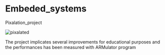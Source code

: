 # Embeded_systems
Pixalation_project

![pixalated](https://user-images.githubusercontent.com/115305797/209630743-23c1bbda-3ded-44a9-bcdd-474b12ce78c1.png)

The project implicates several improvements for educational purposes and the performances has been measured with ARMulator program
